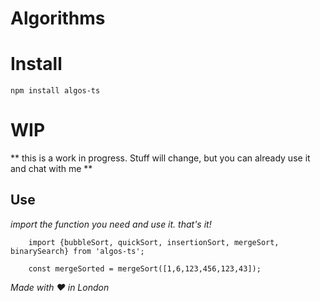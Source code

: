 # Algorithms

# Install

```
npm install algos-ts
```

# WIP
** this is a work in progress. Stuff will change, but you can already use it and chat with me **

## Use
_import the function you need and use it. that's it!_


```
    import {bubbleSort, quickSort, insertionSort, mergeSort, binarySearch} from 'algos-ts';

    const mergeSorted = mergeSort([1,6,123,456,123,43]);
```


_Made with :heart: in London_
